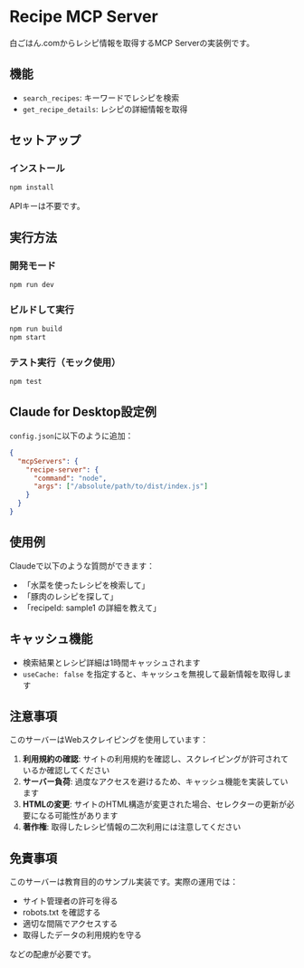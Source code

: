# Recipe MCP Server

白ごはん.comからレシピ情報を取得するMCP Serverの実装例です。

## 機能

- `search_recipes`: キーワードでレシピを検索
- `get_recipe_details`: レシピの詳細情報を取得

## セットアップ

### インストール

```bash
npm install
```

APIキーは不要です。

## 実行方法

### 開発モード
```bash
npm run dev
```

### ビルドして実行
```bash
npm run build
npm start
```

### テスト実行（モック使用）
```bash
npm test
```

## Claude for Desktop設定例

`config.json`に以下のように追加：

```json
{
  "mcpServers": {
    "recipe-server": {
      "command": "node",
      "args": ["/absolute/path/to/dist/index.js"]
    }
  }
}
```

## 使用例

Claudeで以下のような質問ができます：

- 「水菜を使ったレシピを検索して」
- 「豚肉のレシピを探して」
- 「recipeId: sample1 の詳細を教えて」

## キャッシュ機能

- 検索結果とレシピ詳細は1時間キャッシュされます
- `useCache: false` を指定すると、キャッシュを無視して最新情報を取得します

## 注意事項

このサーバーはWebスクレイピングを使用しています：

1. **利用規約の確認**: サイトの利用規約を確認し、スクレイピングが許可されているか確認してください
2. **サーバー負荷**: 過度なアクセスを避けるため、キャッシュ機能を実装しています
3. **HTMLの変更**: サイトのHTML構造が変更された場合、セレクターの更新が必要になる可能性があります
4. **著作権**: 取得したレシピ情報の二次利用には注意してください

## 免責事項

このサーバーは教育目的のサンプル実装です。実際の運用では：

- サイト管理者の許可を得る
- robots.txt を確認する
- 適切な間隔でアクセスする
- 取得したデータの利用規約を守る

などの配慮が必要です。